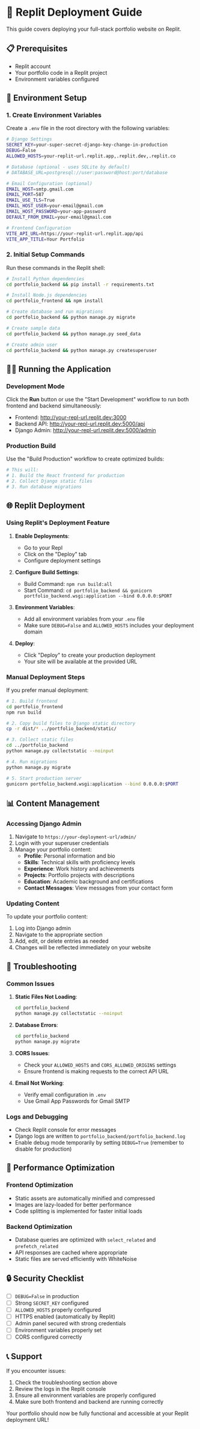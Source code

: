 
# 🚀 Replit Deployment Guide

This guide covers deploying your full-stack portfolio website on Replit.

## 📋 Prerequisites

- Replit account
- Your portfolio code in a Replit project
- Environment variables configured

## 🔧 Environment Setup

### 1. Create Environment Variables

Create a `.env` file in the root directory with the following variables:

```bash
# Django Settings
SECRET_KEY=your-super-secret-django-key-change-in-production
DEBUG=False
ALLOWED_HOSTS=your-replit-url.replit.app,.replit.dev,.replit.co

# Database (optional - uses SQLite by default)
# DATABASE_URL=postgresql://user:password@host:port/database

# Email Configuration (optional)
EMAIL_HOST=smtp.gmail.com
EMAIL_PORT=587
EMAIL_USE_TLS=True
EMAIL_HOST_USER=your-email@gmail.com
EMAIL_HOST_PASSWORD=your-app-password
DEFAULT_FROM_EMAIL=your-email@gmail.com

# Frontend Configuration
VITE_API_URL=https://your-replit-url.replit.app/api
VITE_APP_TITLE=Your Portfolio
```

### 2. Initial Setup Commands

Run these commands in the Replit shell:

```bash
# Install Python dependencies
cd portfolio_backend && pip install -r requirements.txt

# Install Node.js dependencies
cd portfolio_frontend && npm install

# Create database and run migrations
cd portfolio_backend && python manage.py migrate

# Create sample data
cd portfolio_backend && python manage.py seed_data

# Create admin user
cd portfolio_backend && python manage.py createsuperuser
```

## 🏃‍♂️ Running the Application

### Development Mode

Click the **Run** button or use the "Start Development" workflow to run both frontend and backend simultaneously:

- Frontend: http://your-repl-url.replit.dev:3000
- Backend API: http://your-repl-url.replit.dev:5000/api
- Django Admin: http://your-repl-url.replit.dev:5000/admin

### Production Build

Use the "Build Production" workflow to create optimized builds:

```bash
# This will:
# 1. Build the React frontend for production
# 2. Collect Django static files
# 3. Run database migrations
```

## 🌐 Replit Deployment

### Using Replit's Deployment Feature

1. **Enable Deployments**:
   - Go to your Repl
   - Click on the "Deploy" tab
   - Configure deployment settings

2. **Configure Build Settings**:
   - Build Command: `npm run build:all`
   - Start Command: `cd portfolio_backend && gunicorn portfolio_backend.wsgi:application --bind 0.0.0.0:$PORT`

3. **Environment Variables**:
   - Add all environment variables from your `.env` file
   - Make sure `DEBUG=False` and `ALLOWED_HOSTS` includes your deployment domain

4. **Deploy**:
   - Click "Deploy" to create your production deployment
   - Your site will be available at the provided URL

### Manual Deployment Steps

If you prefer manual deployment:

```bash
# 1. Build frontend
cd portfolio_frontend
npm run build

# 2. Copy build files to Django static directory
cp -r dist/* ../portfolio_backend/static/

# 3. Collect static files
cd ../portfolio_backend
python manage.py collectstatic --noinput

# 4. Run migrations
python manage.py migrate

# 5. Start production server
gunicorn portfolio_backend.wsgi:application --bind 0.0.0.0:$PORT
```

## 📊 Content Management

### Accessing Django Admin

1. Navigate to `https://your-deployment-url/admin/`
2. Login with your superuser credentials
3. Manage your portfolio content:
   - **Profile**: Personal information and bio
   - **Skills**: Technical skills with proficiency levels
   - **Experience**: Work history and achievements
   - **Projects**: Portfolio projects with descriptions
   - **Education**: Academic background and certifications
   - **Contact Messages**: View messages from your contact form

### Updating Content

To update your portfolio content:

1. Log into Django admin
2. Navigate to the appropriate section
3. Add, edit, or delete entries as needed
4. Changes will be reflected immediately on your website

## 🔧 Troubleshooting

### Common Issues

1. **Static Files Not Loading**:
   ```bash
   cd portfolio_backend
   python manage.py collectstatic --noinput
   ```

2. **Database Errors**:
   ```bash
   cd portfolio_backend
   python manage.py migrate
   ```

3. **CORS Issues**:
   - Check your `ALLOWED_HOSTS` and `CORS_ALLOWED_ORIGINS` settings
   - Ensure frontend is making requests to the correct API URL

4. **Email Not Working**:
   - Verify email configuration in `.env`
   - Use Gmail App Passwords for Gmail SMTP

### Logs and Debugging

- Check Replit console for error messages
- Django logs are written to `portfolio_backend/portfolio_backend.log`
- Enable debug mode temporarily by setting `DEBUG=True` (remember to disable for production)

## 🚀 Performance Optimization

### Frontend Optimization

- Static assets are automatically minified and compressed
- Images are lazy-loaded for better performance
- Code splitting is implemented for faster initial loads

### Backend Optimization

- Database queries are optimized with `select_related` and `prefetch_related`
- API responses are cached where appropriate
- Static files are served efficiently with WhiteNoise

## 🔒 Security Checklist

- [ ] `DEBUG=False` in production
- [ ] Strong `SECRET_KEY` configured
- [ ] `ALLOWED_HOSTS` properly configured
- [ ] HTTPS enabled (automatically by Replit)
- [ ] Admin panel secured with strong credentials
- [ ] Environment variables properly set
- [ ] CORS configured correctly

## 📞 Support

If you encounter issues:

1. Check the troubleshooting section above
2. Review the logs in the Replit console
3. Ensure all environment variables are properly configured
4. Make sure both frontend and backend are running correctly

Your portfolio should now be fully functional and accessible at your Replit deployment URL!
